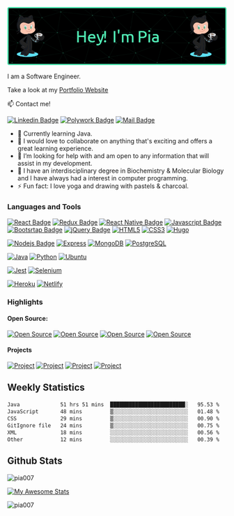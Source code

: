<!-- Header -->
![header](github-header.png)


I am a Software Engineer.  

Take a look at my [Portfolio Website](https://www.piatorain.com)

<!-- Contacts -->
:mailbox: Contact me!

[![Linkedin Badge](https://img.shields.io/badge/-Pia_Torain-000000?style=plastic&labelColor=black&logo=linkedin&logoColor=0e76a8)](https://www.linkedin.com/in/pia-torain-dev/) [![Polywork Badge](https://img.shields.io/badge/-@FeenixRizn-000000?style=plastic&labelColor=black&logo=polywork&logoColor=e74c3c)](https://www.polywork.com/feenixrizn) [![Mail Badge](https://img.shields.io/badge/-Pia_Torain-000000?style=plastic&labelColor=black&logo=gmail&logoColor=9349c1)](mailto:piatorain@gmail.com) 

- 🔭 Currently learning Java.
- 👯 I would love to collaborate on anything that's exciting and offers a great learning experience.
- 🤔 I’m looking for help with and am open to any information that will assist in my development.
- 💬 I have an interdisciplinary degree in Biochemistry & Molecular Biology and I have always had a interest in computer programming. 
- ⚡ Fun fact: I love yoga and drawing with pastels & charcoal.
   

<!-- [![Polywork](https://img.shields.io/badge/<SUBJECT>-<STATUS>-<COLOR>.svg)](https://shields.io/) -->


<!-- Skills -->
### Languages and Tools

 [![React Badge](https://img.shields.io/badge/-React-000000?style=plastic&labelColor=black&logo=react&logoColor=61DBFB)](#) [![Redux Badge](https://img.shields.io/badge/-Redux-000000?style=plastic&labelColor=black&logo=redux&logoColor=764ABC)](#) [![React Native Badge](https://img.shields.io/badge/-React_Native-000000?style=plastic&labelColor=black&logo=react&logoColor=FFFFFF)](#) [![Javascript Badge](https://img.shields.io/badge/-Javascript-000000?style=plastic&labelColor=black&logo=javascript&logoColor=F0DB4F)](#) <br/>[![Bootsrtap Badge](https://img.shields.io/badge/-Bootstrap-000000?style=plastic&labelColor=black&logo=bootstrap&logoColor=553C7B)](#) [![jQuery Badge](https://img.shields.io/badge/-jQuery-000000?style=plastic&labelColor=black&logo=jQuery&logoColor=0868AC)](#) [![HTML5](https://img.shields.io/badge/-HTML5-000000?style=plastic&labelColor=black&logo=HTML5&logoColor=E34C26)](#) [![CSS3](https://img.shields.io/badge/-CSS3-000000?style=plastic&labelColor=black&logo=css3&logoColor=2965f1)](#)
 [![Hugo](https://img.shields.io/badge/-Hugo-000000?style=plastic&labelColor=black&logo=hugo&logoColor=FFFFFF)](#)
  <br/>
 
 [![Nodejs Badge](https://img.shields.io/badge/-Nodejs-000000?style=plastic&labelColor=black&logo=node.js&logoColor=3C873A)](#)
 [![Express](https://img.shields.io/badge/-Express-000000?style=plastic&labelColor=black&logo=express&logoColor=FFFFFF)](#)
 [![MongoDB](https://img.shields.io/badge/-MongoDB-000000?style=plastic&labelColor=black&logo=mongodb&logoColor=4DB333D)](#) [![PostgreSQL](https://img.shields.io/badge/-PostgreSQL-000000?style=plastic&labelColor=black&logo=postgresql&logoColor=4DB333D)](#)
 
 [![Java](https://img.shields.io/badge/Java-000000?style=plastic&labelColor=black&logo=openjdk&logoColor=ED8B00)](#)
 [![Python](https://img.shields.io/badge/-Python-000000?style=plastic&labelColor=black&logo=python&logoColor=)](#)
 [![Ubuntu](https://img.shields.io/badge/-Ubuntu-000000?style=plastic&labelColor=black&logo=ubuntu&logoColor=E95420)](#)
 
 [![Jest](https://img.shields.io/badge/-Jest-000000?style=plastic&labelColor=black&logo=jest&logoColor=C21325)](#)
 [![Selenium](https://img.shields.io/badge/-Selenium-000000?style=plastic&labelColor=black&logo=selenium&logoColor=403BO2A)](#)
 
 [![Heroku](https://img.shields.io/badge/Heroku-000000?style=plastic&labelColor=000000&logo=heroku&logoColor=8e06fd)](#)
 [![Netlify](https://img.shields.io/badge/Netlify-000000?style=plastic&logo=netlify&logoColor=00C7B7)](#)


 

### Highlights
#### Open Source: 
  [![Open Source ](https://img.shields.io/badge/-Cdev-51ecb5?style=plastic&labelColor)](https://github.com/cdev-framework/cdev-website) [![Open Source ](https://img.shields.io/badge/-Social_Media_App_1-51ecb5?style=plastic&labelColor)](https://github.com/reskillamericans/SMA-Team-1) [![Open Source](https://img.shields.io/badge/-Social_Media_App_3-51ecb5?style=plastic&labelColor)](https://github.com/reskillamericans/SMA-Team-3) 
  [![Open Source](https://img.shields.io/badge/-Social_Media_App_2-51ecb5?style=plastic&labelColor)](https://github.com/reskillamericans/SMA-Team-2)
#### Projects
  [![Project](https://img.shields.io/badge/-Viva_Las_Vegas-51ecb5?style=plastic&labelColor)](https://viva-las-vegas.herokuapp.com/)
  [![Project](https://img.shields.io/badge/-Host_a_Healthcare_Hero-51ecb5?style=plastic&labelColor)](https://hostahealtcarehero.netlify.app/)
  [![Project](https://img.shields.io/badge/-JavaScript_Algorithms-51ecb5?style=plastic&labelColor)](https://js-algorithms.com/) [![ Project](https://img.shields.io/badge/-Jubilee-51ecb5?style=plastic&labelColor)](https://pia007.github.io/Jubilee/)



<!-- Stats -->
## Weekly Statistics

  <!--START_SECTION:waka-->

```text
Java             51 hrs 51 mins  ████████████████████████░   95.53 %
JavaScript       48 mins         ▒░░░░░░░░░░░░░░░░░░░░░░░░   01.48 %
CSS              29 mins         ▒░░░░░░░░░░░░░░░░░░░░░░░░   00.90 %
GitIgnore file   24 mins         ▒░░░░░░░░░░░░░░░░░░░░░░░░   00.75 %
XML              18 mins         ░░░░░░░░░░░░░░░░░░░░░░░░░   00.56 %
Other            12 mins         ░░░░░░░░░░░░░░░░░░░░░░░░░   00.39 %
```

<!--END_SECTION:waka-->

## Github Stats

<p align="left"> <img src="https://komarev.com/ghpvc/?username=pia007&label=Profile%20views&labelColor=51ecb5&color=51ecb5&style=plastic" alt="pia007" /> 
</p>

[![My Awesome Stats](https://awesome-github-stats.azurewebsites.net/user-stats/pia007?cardType=github&theme=dark&Border=51ECB5&Text=51ECB5&Icon=51ECB5&Title=51ECB5&Ring=51ECB5)](https://git.io/awesome-stats-card)

<p align="left">
<img align="left" src="https://github-readme-stats.vercel.app/api/top-langs/?username=pia007&&theme=dark&title_color=51ECB5&text_color=51ECB5&border_color=51ecb5&langs_count=8&layout=compact" alt="pia007" />
</p>







